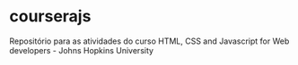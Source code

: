 # courserajs
Repositório para as atividades do curso HTML, CSS and Javascript for Web developers - Johns Hopkins University
